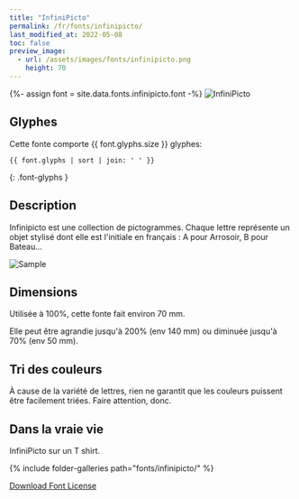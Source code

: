 ```yaml
---
title: "InfiniPicto"
permalink: /fr/fonts/infinipicto/
last_modified_at: 2022-05-08
toc: false
preview_image:
  - url: /assets/images/fonts/infinipicto.png
    height: 70
---
```

{%- assign font = site.data.fonts.infinipicto.font -%}
![InfiniPicto](/assets/images/fonts/infinipicto.png)

## Glyphes

Cette fonte comporte  {{ font.glyphs.size }} glyphes:

```
{{ font.glyphs | sort | join: ' ' }}
```
{: .font-glyphs }

## Description
Infinipicto est une collection de pictogrammes. Chaque lettre représente un objet stylisé dont elle est l'initiale en français : A pour Arrosoir, B pour Bateau...

![Sample ](/assets/images/fonts/infinipicto3.jpg)

## Dimensions


Utilisée à 100%, cette fonte fait environ 70 mm.

Elle peut être agrandie jusqu'à 200% (env 140 mm) ou diminuée jusqu'à 70% (env 50 mm).

## Tri des couleurs

À cause de la variété de lettres, rien ne garantit que les couleurs puissent être facilement triées. Faire attention, donc.

## Dans la vraie vie 

InfiniPicto sur un T shirt.

{% include folder-galleries path="fonts/infinipicto/" %}


[Download Font License](https://github.com/inkstitch/inkstitch/tree/main/fonts/infinipicto/LICENSE)
